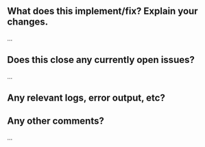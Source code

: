 ## What does this implement/fix? Explain your changes.

…

## Does this close any currently open issues?

…

## Any relevant logs, error output, etc?

<!-- If it’s long, please paste to https://gist.github.com/ and insert the link here. -->

## Any other comments?

…
